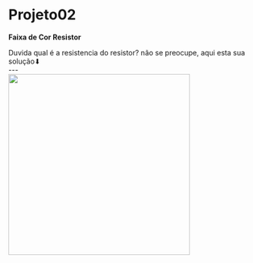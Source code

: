 # Projeto02
**Faixa de Cor Resistor**
<div>
Duvida qual é a resistencia do resistor? não se preocupe, aqui esta sua solução⬇
<div>
---
<div>
<img height = "360em" src = "https://user-images.githubusercontent.com/105980233/170796369-9cbbb197-b4a0-454d-b248-0ee3a6d4830b.png ">
